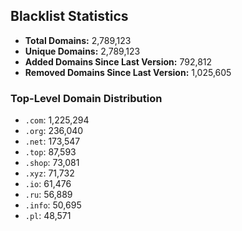 ## Blacklist Statistics

- **Total Domains:** 2,789,123
- **Unique Domains:** 2,789,123
- **Added Domains Since Last Version:** 792,812
- **Removed Domains Since Last Version:** 1,025,605

### Top-Level Domain Distribution

-  `.com`: 1,225,294
-  `.org`: 236,040
-  `.net`: 173,547
-  `.top`: 87,593
-  `.shop`: 73,081
-  `.xyz`: 71,732
-  `.io`: 61,476
-  `.ru`: 56,889
-  `.info`: 50,695
-  `.pl`: 48,571
